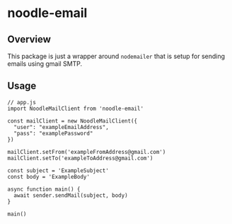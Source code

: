 # noodle-email

## Overview

This package is just a wrapper around `nodemailer` that is setup for sending emails using gmail SMTP.

## Usage

```
// app.js
import NoodleMailClient from 'noodle-email'

const mailClient = new NoodleMailClient({
  "user": "exampleEmailAddress",
  "pass": "examplePassword"
})

mailClient.setFrom('exampleFromAddress@gmail.com')
mailClient.setTo('exampleToAddress@gmail.com')

const subject = 'ExampleSubject'
const body = 'ExampleBody'

async function main() {
  await sender.sendMail(subject, body)
}

main()
```
